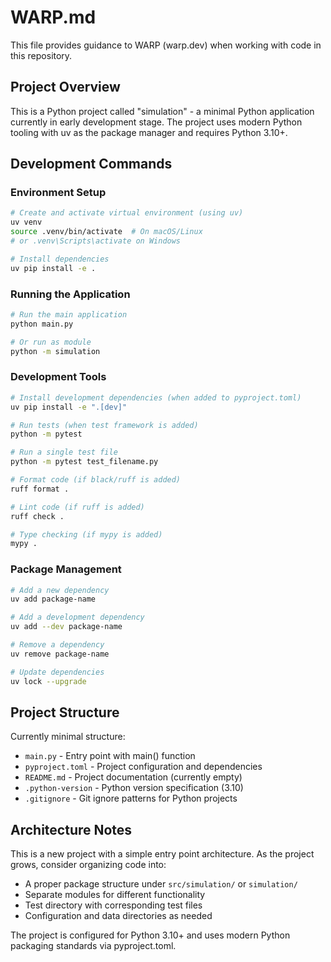 # WARP.md

This file provides guidance to WARP (warp.dev) when working with code in this repository.

## Project Overview

This is a Python project called "simulation" - a minimal Python application currently in early development stage. The project uses modern Python tooling with uv as the package manager and requires Python 3.10+.

## Development Commands

### Environment Setup
```bash
# Create and activate virtual environment (using uv)
uv venv
source .venv/bin/activate  # On macOS/Linux
# or .venv\Scripts\activate on Windows

# Install dependencies
uv pip install -e .
```

### Running the Application
```bash
# Run the main application
python main.py

# Or run as module
python -m simulation
```

### Development Tools
```bash
# Install development dependencies (when added to pyproject.toml)
uv pip install -e ".[dev]"

# Run tests (when test framework is added)
python -m pytest

# Run a single test file
python -m pytest test_filename.py

# Format code (if black/ruff is added)
ruff format .

# Lint code (if ruff is added)
ruff check .

# Type checking (if mypy is added)
mypy .
```

### Package Management
```bash
# Add a new dependency
uv add package-name

# Add a development dependency
uv add --dev package-name

# Remove a dependency
uv remove package-name

# Update dependencies
uv lock --upgrade
```

## Project Structure

Currently minimal structure:
- `main.py` - Entry point with main() function
- `pyproject.toml` - Project configuration and dependencies
- `README.md` - Project documentation (currently empty)
- `.python-version` - Python version specification (3.10)
- `.gitignore` - Git ignore patterns for Python projects

## Architecture Notes

This is a new project with a simple entry point architecture. As the project grows, consider organizing code into:
- A proper package structure under `src/simulation/` or `simulation/`
- Separate modules for different functionality
- Test directory with corresponding test files
- Configuration and data directories as needed

The project is configured for Python 3.10+ and uses modern Python packaging standards via pyproject.toml.
